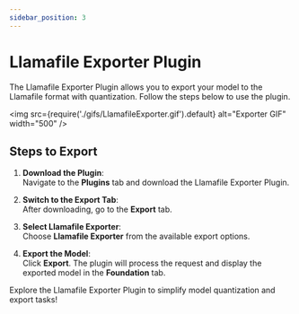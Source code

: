 ```yaml
---
sidebar_position: 3
---
```

# Llamafile Exporter Plugin

The Llamafile Exporter Plugin allows you to export your model to the Llamafile format with quantization. Follow the steps below to use the plugin.

<img src={require('./gifs/LlamafileExporter.gif').default} alt="Exporter GIF" width="500" />

## Steps to Export

1. **Download the Plugin**:  
   Navigate to the **Plugins** tab and download the Llamafile Exporter Plugin.

2. **Switch to the Export Tab**:  
   After downloading, go to the **Export** tab.

3. **Select Llamafile Exporter**:  
   Choose **Llamafile Exporter** from the available export options.

4. **Export the Model**:  
   Click **Export**. The plugin will process the request and display the exported model in the **Foundation** tab.

Explore the Llamafile Exporter Plugin to simplify model quantization and export tasks!
